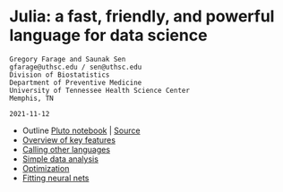 # Julia: a fast, friendly, and powerful language for data science

    Gregory Farage and Saunak Sen
    gfarage@uthsc.edu / sen@uthsc.edu
    Division of Biostatistics
    Department of Preventive Medicine
    University of Tennessee Health Science Center
    Memphis, TN
    
    2021-11-12

- Outline [Pluto notebook](https://htmlview.glitch.me/?https://github.com/GregFa/quant-genetics-webinars/blob/master/2021-11-12/outline.html) | [Source](outline.jl)
- [Overview of key features](KeyfeaturesOverview.pdf)
- [Calling other languages](callLanguageFunctions.ipynb)
- [Simple data analysis](data-analysis.ipynb)
- [Optimization](optim.ipynb)
- [Fitting neural nets](FluxNNShowcase.ipynb) 
